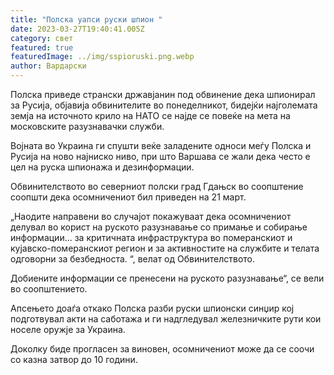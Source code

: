 ```yaml
---
title: "Полска уапси руски шпион "
date: 2023-03-27T19:40:41.005Z
category: свет
featured: true
featuredImage: ../img/sspioruski.png.webp
author: Вардарски
---
```


Полска приведе странски државјанин под обвинение дека шпионирал за Русија, објавија обвинителите во понеделникот, бидејќи најголемата земја на источното крило на НАТО се најде се повеќе на мета на московските разузнавачки служби.

Војната во Украина ги спушти веќе заладените односи меѓу Полска и Русија на ново најниско ниво, при што Варшава се жали дека често е цел на руска шпионажа и дезинформации.

Обвинителството во северниот полски град Гдањск во соопштение соопшти дека осомничениот бил приведен на 21 март.

„Наодите направени во случајот покажуваат дека осомничениот делувал во корист на руското разузнавање со примање и собирање информации... за критичната инфраструктура во померанскиот и кујавско-померанскиот регион и за активностите на службите и телата одговорни за безбедноста. “, велат од Обвинителството.

Добиените информации се пренесени на руското разузнавање“, се вели во соопштението.

Апсењето доаѓа откако Полска разби руски шпионски синџир кој подготвувал акти на саботажа и ги надгледувал железничките рути кои носеле оружје за Украина.

Доколку биде прогласен за виновен, осомничениот може да се соочи со казна затвор до 10 години.
